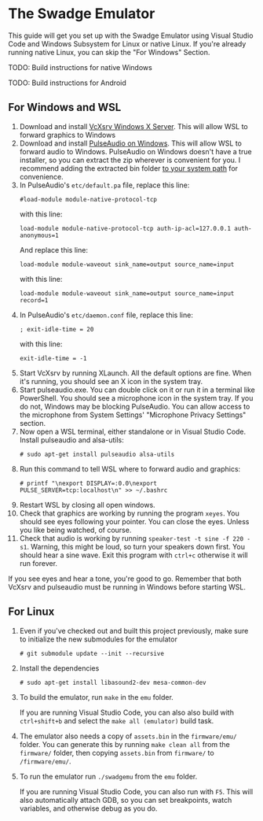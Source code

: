# The Swadge Emulator

This guide will get you set up with the Swadge Emulator using Visual Studio Code and Windows Subsystem for Linux or native Linux.
If you're already running native Linux, you can skip the "For Windows" Section.

TODO: Build instructions for native Windows

TODO: Build instructions for Android

## For Windows and WSL
1. Download and install [VcXsrv Windows X Server](https://sourceforge.net/projects/vcxsrv/files/latest/download). This will allow WSL to forward graphics to Windows
1. Download and install [PulseAudio on Windows](http://bosmans.ch/pulseaudio/pulseaudio-1.1.zip). This will allow WSL to forward audio to Windows. PulseAudio on Windows doesn't have a true installer, so you can extract the zip wherever is convenient for you. I recommend adding the extracted bin folder [to your system path](https://docs.telerik.com/teststudio/features/test-runners/add-path-environment-variables) for convenience.
1. In PulseAudio's `etc/default.pa` file, replace this line:
    ```
    #load-module module-native-protocol-tcp
    ```
    with this line:
    ```
    load-module module-native-protocol-tcp auth-ip-acl=127.0.0.1 auth-anonymous=1
    ```
	And replace this line:
	```
    load-module module-waveout sink_name=output source_name=input
	```
    with this line:
    ```
    load-module module-waveout sink_name=output source_name=input record=1
    ```
1. In PulseAudio's `etc/daemon.conf` file, replace this line:
    ```
    ; exit-idle-time = 20
    ```
    with this line:
    ```
    exit-idle-time = -1
    ```
1. Start VcXsrv by running XLaunch. All the default options are fine. When it's running, you should see an X icon in the system tray.
1. Start pulseaudio.exe. You can double click on it or run it in a terminal like PowerShell. You should see a microphone icon in the system tray. If you do not, Windows may be blocking PulseAudio. You can allow access to the microphone from System Settings' "Microphone Privacy Settings" section.
1. Now open a WSL terminal, either standalone or in Visual Studio Code. Install pulseaudio and alsa-utils:
	```
	# sudo apt-get install pulseaudio alsa-utils
	```
1. Run this command to tell WSL where to forward audio and graphics:
	```
	# printf "\nexport DISPLAY=:0.0\nexport PULSE_SERVER=tcp:localhost\n" >> ~/.bashrc
	```
1. Restart WSL by closing all open windows.
1. Check that graphics are working by running the program `xeyes`. You should see eyes following your pointer. You can close the eyes. Unless you like being watched, of course.
1. Check that audio is working by running `speaker-test -t sine -f 220 -s1`. Warning, this might be loud, so turn your speakers down first. You should hear a sine wave. Exit this program with `ctrl+c` otherwise it will run forever.

If you see eyes and hear a tone, you're good to go. Remember that both VcXsrv and pulseaudio must be running in Windows before starting WSL.

## For Linux

1. Even if you've checked out and built this project previously, make sure to initialize the new submodules for the emulator
	```
	# git submodule update --init --recursive
	```
1. Install the dependencies
	```
	# sudo apt-get install libasound2-dev mesa-common-dev
	```
1. To build the emulator, run `make` in the `emu` folder.
    
	If you are running Visual Studio Code, you can also also build with `ctrl+shift+b` and select the `make all (emulator)` build task.
1. The emulator also needs a copy of `assets.bin` in the `firmware/emu/` folder. You can generate this by running `make clean all` from the `firmware/` folder, then copying `assets.bin` from `firmware/` to `/firmware/emu/`.
1. To run the emulator run `./swadgemu` from the `emu` folder.
    
	If you are running Visual Studio Code, you can also run with `F5`. This will also automatically attach GDB, so you can set breakpoints, watch variables, and otherwise debug as you do.
